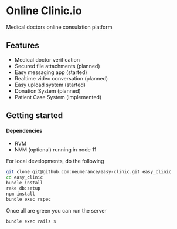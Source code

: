# Online Clinic.io
Medical doctors online consulation platform

## Features
- Medical doctor verification
- Secured file attachments (planned)
- Easy messaging app (started)
- Realtime video conversation (planned)
- Easy upload system (started)
- Donation System (planned)
- Patient Case System (implemented)

## Getting started

#### Dependencies
- RVM
- NVM (optional) running in node 11

For local developments, do the following

```sh
git clone git@github.com:neumerance/easy-clinic.git easy_clinic
cd easy_clinic
bundle install
rake db:setup
npm install
bundle exec rspec
```
Once all are green you can run the server
```sh
bundle exec rails s
```
